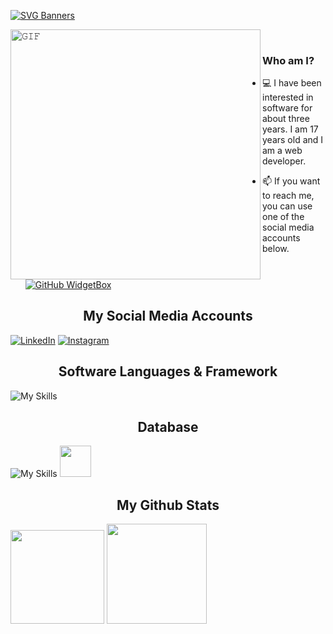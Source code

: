 [![SVG Banners](https://svg-banners.vercel.app/api?type=origin&text1=Merhaba%20👋%20Ben%20Oğulcan%20Öztürk&width=1200&height=300)](https://github.com/ogulcan-dev)



<a target="_blank"><img align="left" height="400" width="400" alt="𝙶𝙸𝙵" src="https://github.com/JayantGoel001/JayantGoel001/blob/master/GIF/github.gif"></a>
<br/>

### Who am I?
- :computer: I have been interested in software for about three years. I am 17 years old and I am a web developer.

- 📫 If you want to reach me, you can use one of the social media accounts below. 
[![GitHub WidgetBox](https://github-widgetbox.vercel.app/api/profile?username=ogulcan-dev&data=followers,repositories,commits&theme=nautilus)](https://github.com/Jurredr/github-widgetbox)
 
</div>


 <h2 align="center">My Social Media Accounts </h2>

[![LinkedIn](https://img.shields.io/badge/linkedin-%230077B5.svg?style=for-the-badge&logo=linkedin&logoColor=white)](https://www.linkedin.com/in/o%C4%9Fulcan%C3%B6//)
[![Instagram](https://img.shields.io/badge/Instagram-%23E4405F.svg?style=for-the-badge&logo=Instagram&logoColor=white)](https://instagram.com/ogulcanztrk)


<h2 align="center">Software Languages & Framework</h2>

![My Skills](https://skillicons.dev/icons?i=js,ts,py,nodejs,nextjs,django)


<h2 align="center">Database</h2>

![My Skills](https://skillicons.dev/icons?i=mysql,mongodb,firebase,prisma)
<img src="https://user-images.githubusercontent.com/75336900/214643444-15a6b822-2439-45e0-8cfb-d74c95f1dfc6.png" height=50>

 <h2 align="center">My Github Stats </h2>


<img height="150em" src="https://github-readme-stats.vercel.app/api?username=ogulcan-dev&show_icons=true&theme=react&include_all_commits=true&count_private=true"/> 
<img height="160em" src="https://github-readme-stats.vercel.app/api/top-langs/?username=ogulcan-dev&layout=compact&langs_count=16&theme=react"/>   
